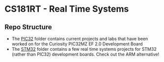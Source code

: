 # CS181RT - Real Time Systems 

## Repo Structure
- The [PIC32](PIC32) folder contains current projects and labs that have been worked on for the Curiosity PIC32MZ EF 2.0 Development Board
- The [STM32](STM32) folder contains a few real time systems projects for STM32 (rather than PIC32) development boards. Check out the ARM alternative!

